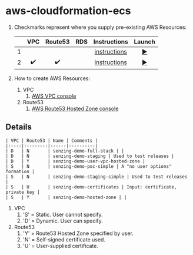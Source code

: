 # aws-cloudformation-ecs

1. Checkmarks represent where you supply pre-existing AWS Resources:

    |   | VPC | Route53 | RDS | Instructions | Launch |
    |--:|:---:|:-------:|:---:|:------------:|:------:|
    | 1 | | | | [instructions](https://github.com/Senzing/aws-cloudformation-ecs-poc-simple) | [:arrow_forward:](https://console.aws.amazon.com/cloudformation/home#/stacks/new?stackName=senzing-poc&templateURL=https://s3.amazonaws.com/public-read-access/aws-cloudformation-ecs-poc-simple/cloudformation.yaml) |
    | 2 | :heavy_check_mark: | :heavy_check_mark: | | [instructions](docs/senzing-demo-user-vpc-hosted-zone) | [:arrow_forward:](https://console.aws.amazon.com/cloudformation/home#/stacks/new?templateURL=https://s3.amazonaws.com/public-read-access/aws-cloudformation-ecs-user-vpc-hosted-zone/cloudformation.yaml) |

1. How to create AWS Resources:
    1. VPC
        1. [AWS VPC console](https://console.aws.amazon.com/vpc/home#vpcs:)
    1. Route53
        1. [AWS Route53 Hosted Zone console](https://console.aws.amazon.com/route53/v2/hostedzones#)

## Details

    | VPC | Route53 | Name | Comments |
    |:---:|:-------:|------|----------|
    | D   | N       | senzing-demo-full-stack | |
    | D   | N       | senzing-demo-staging | Used to test releases |
    | D   | Y       | senzing-demo-user-vpc-hosted-zone |
    | S   | N       | senzing-demo-poc-simple | A "no user options" formation |
    | S   | N       | senzing-demo-staging-simple | Used to test releases |
    | S   | U       | senzing-demo-certificates | Input: certificate, private key |
    | S   | Y       | senzing-demo-hosted-zone | |

1. VPC
    1. 'S' = Static. User cannot specify.
    1. 'D' = Dynamic. User can specify.
1. Route53
    1. 'Y' = Route53 Hosted Zone specified by user.
    1. 'N' = Self-signed certificate used.
    1. 'U' = User-supplied certificate.
